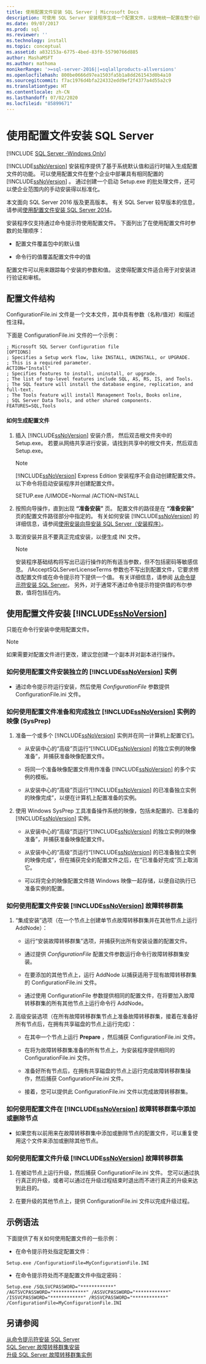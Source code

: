 ```yaml
---
title: 使用配置文件安装 SQL Server | Microsoft Docs
description: 可使用 SQL Server 安装程序生成一个配置文件，以使用统一配置在整个组织中部署 SQL Server。
ms.date: 09/07/2017
ms.prod: sql
ms.reviewer: ''
ms.technology: install
ms.topic: conceptual
ms.assetid: a832153a-6775-4bed-83f0-55790766d885
author: MashaMSFT
ms.author: mathoma
monikerRange: '>=sql-server-2016||=sqlallproducts-allversions'
ms.openlocfilehash: 800be0666d97ea1503fa5b1a8dd261543d0b4a10
ms.sourcegitcommit: f7ac1976d4bfa224332edd9ef2f4377a4d55a2c9
ms.translationtype: HT
ms.contentlocale: zh-CN
ms.lasthandoff: 07/02/2020
ms.locfileid: "85899671"
---
```

# <a name="install-sql-server-using-a-configuration-file"></a>使用配置文件安装 SQL Server

[!INCLUDE [SQL Server -Windows Only](../../includes/applies-to-version/sql-windows-only.md)]
 
[!INCLUDE[ssNoVersion](../../includes/ssnoversion-md.md)] 安装程序提供了基于系统默认值和运行时输入生成配置文件的功能。 可以使用配置文件在整个企业中部署具有相同配置的 [!INCLUDE[ssNoVersion](../../includes/ssnoversion-md.md)] 。 通过创建一个启动 Setup.exe 的批处理文件，还可以使企业范围内的手动安装得以标准化。 
 
本文面向 SQL Server 2016 版及更高版本。 有关 SQL Server 较早版本的信息，请参阅[使用配置文件安装 SQL Server 2014](https://docs.microsoft.com/sql/database-engine/install-windows/install-sql-server-using-a-configuration-file?view=sql-server-2014)。
 
安装程序仅支持通过命令提示符使用配置文件。 下面列出了在使用配置文件时参数的处理顺序：  
  
-  配置文件覆盖包中的默认值  
  
-   命令行的值覆盖配置文件中的值  
  
 配置文件可以用来跟踪每个安装的参数和值。 这使得配置文件适合用于对安装进行验证和审核。 
  
## <a name="configuration-file-structure"></a>配置文件结构  
 ConfigurationFile.ini 文件是一个文本文件，其中具有参数（名称/值对）和描述性注释。 
  
 下面是 ConfigurationFile.ini 文件的一个示例：  
  
```  
; Microsoft SQL Server Configuration file  
[OPTIONS]  
; Specifies a Setup work flow, like INSTALL, UNINSTALL, or UPGRADE.  
; This is a required parameter.  
ACTION="Install"  
; Specifies features to install, uninstall, or upgrade.  
; The list of top-level features include SQL, AS, RS, IS, and Tools.  
; The SQL feature will install the database engine, replication, and full-text.  
; The Tools feature will install Management Tools, Books online,   
; SQL Server Data Tools, and other shared components.  
FEATURES=SQL,Tools  
```  
  
#### <a name="how-to-generate-a-configuration-file"></a>如何生成配置文件  
  
1. 插入 [!INCLUDE[ssNoVersion](../../includes/ssnoversion-md.md)] 安装介质， 然后双击根文件夹中的 Setup.exe。 若要从网络共享进行安装，请找到共享中的根文件夹，然后双击 Setup.exe。 
  
    > [!NOTE]  
    >  [!INCLUDE[ssNoVersion](../../includes/ssnoversion-md.md)] Express Edition 安装程序不会自动创建配置文件。 以下命令将启动安装程序并创建配置文件。 
    >   
    >  SETUP.exe /UIMODE=Normal /ACTION=INSTALL  
  
2. 按照向导操作，直到出现 **“准备安装”** 页。 配置文件的路径是在 **“准备安装”** 页的配置文件路径部分中指定的。 有关如何安装 [!INCLUDE[ssNoVersion](../../includes/ssnoversion-md.md)] 的详细信息，请参阅[使用安装向导安装 SQL Server（安装程序）](../../database-engine/install-windows/install-sql-server-from-the-installation-wizard-setup.md)。 
  
3. 取消安装并且不要真正完成安装，以便生成 INI 文件。 
  
    > [!NOTE]  
    >  安装程序基础结构将写出已运行操作的所有适当参数，但不包括密码等敏感信息。 /IAcceptSQLServerLicenseTerms 参数也不写出到配置文件，它要求修改配置文件或在命令提示符下提供一个值。 有关详细信息，请参阅 [从命令提示符安装 SQL Server](../../database-engine/install-windows/install-sql-server-2016-from-the-command-prompt.md)。 另外，对于通常不通过命令提示符提供值的布尔参数，值将包括在内。 
  
## <a name="using-the-configuration-file-to-install-ssnoversion"></a>使用配置文件安装 [!INCLUDE[ssNoVersion](../../includes/ssnoversion-md.md)]  

只能在命令行安装中使用配置文件。 
  
> [!NOTE]  
> 如果需要对配置文件进行更改，建议您创建一个副本并对副本进行操作。 
  
### <a name="how-to-use-a-configuration-file-to-install-a-stand-alone-ssnoversion-instance"></a>如何使用配置文件安装独立的 [!INCLUDE[ssNoVersion](../../includes/ssnoversion-md.md)] 实例  
  
-   通过命令提示符运行安装，然后使用 *ConfigurationFile* 参数提供 ConfigurationFile.ini 文件。 
  
### <a name="how-to-use-a-configuration-file-to-prepare-and-complete-an-image-of-a-stand-alone-ssnoversion-instance-sysprep"></a>如何使用配置文件准备和完成独立 [!INCLUDE[ssNoVersion](../../includes/ssnoversion-md.md)] 实例的映像 (SysPrep)  
  
1. 准备一个或多个 [!INCLUDE[ssNoVersion](../../includes/ssnoversion-md.md)] 实例并在同一计算机上配置它们。 
  
    - 从安装中心的“高级”页运行“[!INCLUDE[ssNoVersion](../../includes/ssnoversion-md.md)] 的独立实例的映像准备”，并捕获准备映像配置文件。 
  
    - 将同一个准备映像配置文件用作准备 [!INCLUDE[ssNoVersion](../../includes/ssnoversion-md.md)] 的多个实例的模板。 
  
    - 从安装中心的“高级”页运行“[!INCLUDE[ssNoVersion](../../includes/ssnoversion-md.md)] 的已准备独立实例的映像完成”，以便在计算机上配置准备的实例。 
  
2. 使用 Windows SysPrep 工具准备操作系统的映像，包括未配置的、已准备的 [!INCLUDE[ssNoVersion](../../includes/ssnoversion-md.md)] 实例。 
  
    -   从安装中心的“高级”页运行“[!INCLUDE[ssNoVersion](../../includes/ssnoversion-md.md)] 的独立实例的映像准备”，并捕获准备映像配置文件。 
  
    -   从安装中心的“高级”页运行“[!INCLUDE[ssNoVersion](../../includes/ssnoversion-md.md)] 的已准备独立实例的映像完成”，但在捕获完全的配置文件之后，在“已准备好完成”页上取消它。 
  
    -   可以将完全的映像配置文件随 Windows 映像一起存储，以便自动执行已准备实例的配置。 
  
### <a name="how-to-install-a-ssnoversion-failover-cluster-using-the-configuration-file"></a>如何使用配置文件安装 [!INCLUDE[ssNoVersion](../../includes/ssnoversion-md.md)] 故障转移群集  
  
1. “集成安装”选项（在一个节点上创建单节点故障转移群集并在其他节点上运行 AddNode）：  
  
    -   运行“安装故障转移群集”选项，并捕获列出所有安装设置的配置文件。 
  
    -   通过提供 *ConfigurationFile* 配置文件参数运行命令行故障转移群集安装。 
  
    -   在要添加的其他节点上，运行 AddNode 以捕获适用于现有故障转移群集的 ConfigurationFile.ini 文件。 
  
    -   通过使用 ConfigurationFile 参数提供相同的配置文件，在将要加入故障转移群集的所有其他节点上运行命令行 AddNode。 
  
2. 高级安装选项（在所有故障转移群集节点上准备故障转移群集，接着在准备好所有节点后，在拥有共享磁盘的节点上运行完成）：  
  
    -   在其中一个节点上运行 **Prepare** ，然后捕获 ConfigurationFile.ini 文件。 
  
    -   在将为故障转移群集准备的所有节点上，为安装程序提供相同的 ConfigurationFile.ini 文件。 
  
    -   准备好所有节点后，在拥有共享磁盘的节点上运行完成故障转移群集操作，然后捕获 ConfigurationFile.ini 文件。 
  
    -   接着，您可以提供此 ConfigurationFile.ini 文件以完成故障转移群集。 
  
### <a name="how-to-add-or-remove-a-node-to-a-ssnoversion-failover-cluster-using-the-configuration-file"></a>如何使用配置文件在 [!INCLUDE[ssNoVersion](../../includes/ssnoversion-md.md)] 故障转移群集中添加或删除节点  
  
-   如果您有以前用来在故障转移群集中添加或删除节点的配置文件，可以重复使用这个文件来添加或删除其他节点。 
  
### <a name="how-to-upgrade-a-ssnoversion-failover-cluster-using-the-configuration-file"></a>如何使用配置文件升级 [!INCLUDE[ssNoVersion](../../includes/ssnoversion-md.md)] 故障转移群集  
  
1. 在被动节点上运行升级，然后捕获 ConfigurationFile.ini 文件。 您可以通过执行真正的升级，或者可以通过在升级过程结束时退出而不进行真正的升级来达到此目的。 
  
2. 在要升级的其他节点上，提供 ConfigurationFile.ini 文件以完成升级过程。 
  
## <a name="sample-syntax"></a>示例语法  
 下面提供了有关如何使用配置文件的一些示例：  
  
-   在命令提示符处指定配置文件：  
  
```  
Setup.exe /ConfigurationFile=MyConfigurationFile.INI  
```  
  
-   在命令提示符处而不是配置文件中指定密码：  
  
```  
Setup.exe /SQLSVCPASSWORD="************" /AGTSVCPASSWORD="************" /ASSVCPASSWORD="************" /ISSVCPASSWORD="************" /RSSVCPASSWORD="************" /ConfigurationFile=MyConfigurationFile.INI  
```  
  
## <a name="see-also"></a>另请参阅  
 [从命令提示符安装 SQL Server](../../database-engine/install-windows/install-sql-server-2016-from-the-command-prompt.md)   
 [SQL Server 故障转移群集安装](../../sql-server/failover-clusters/install/sql-server-failover-cluster-installation.md)   
 [升级 SQL Server 故障转移群集实例](../../sql-server/failover-clusters/windows/upgrade-a-sql-server-failover-cluster-instance.md)  
  
  
